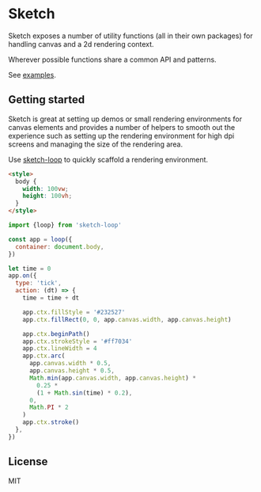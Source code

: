# Sketch

Sketch exposes a number of utility functions (all in their own packages) for handling canvas and a 2d rendering context.

Wherever possible functions share a common API and patterns.

See [examples](https://mattstyles.github.io/sketch).

## Getting started

Sketch is great at setting up demos or small rendering environments for canvas elements and provides a number of helpers to smooth out the experience such as setting up the rendering environment for high dpi screens and managing the size of the rendering area.

Use [sketch-loop](https://github.com/mattstyles/sketch/blob/master/packages/sketch-loop) to quickly scaffold a rendering environment.

```html
<style>
  body {
    width: 100vw;
    height: 100vh;
  }
</style>
```

```js
import {loop} from 'sketch-loop'

const app = loop({
  container: document.body,
})

let time = 0
app.on({
  type: 'tick',
  action: (dt) => {
    time = time + dt

    app.ctx.fillStyle = '#232527'
    app.ctx.fillRect(0, 0, app.canvas.width, app.canvas.height)

    app.ctx.beginPath()
    app.ctx.strokeStyle = '#ff7034'
    app.ctx.lineWidth = 4
    app.ctx.arc(
      app.canvas.width * 0.5,
      app.canvas.height * 0.5,
      Math.min(app.canvas.width, app.canvas.height) *
        0.25 *
        (1 + Math.sin(time) * 0.2),
      0,
      Math.PI * 2
    )
    app.ctx.stroke()
  },
})
```

## License

MIT
